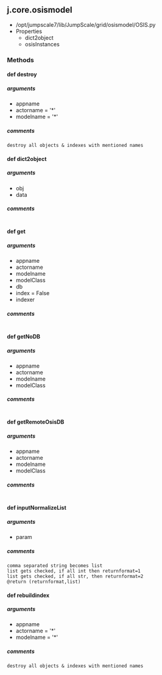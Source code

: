 ## j.core.osismodel

- /opt/jumpscale7/lib/JumpScale/grid/osismodel/OSIS.py
- Properties
    - dict2object
    - osisInstances

### Methods

    

#### def destroy 
##### arguments

- appname
- actorname = '*'
- modelname = '*'

##### comments

```
destroy all objects & indexes with mentioned names

```

#### def dict2object 
##### arguments

- obj
- data

##### comments

```

```

#### def get 
##### arguments

- appname
- actorname
- modelname
- modelClass
- db
- index = False
- indexer

##### comments

```

```

#### def getNoDB 
##### arguments

- appname
- actorname
- modelname
- modelClass

##### comments

```

```

#### def getRemoteOsisDB 
##### arguments

- appname
- actorname
- modelname
- modelClass

##### comments

```

```

#### def inputNormalizeList 
##### arguments

- param

##### comments

```
comma separated string becomes list
list gets checked, if all int then returnformat=1
list gets checked, if all str, then returnformat=2
@return (returnformat,list)

```

#### def rebuildindex 
##### arguments

- appname
- actorname = '*'
- modelname = '*'

##### comments

```
destroy all objects & indexes with mentioned names

```


